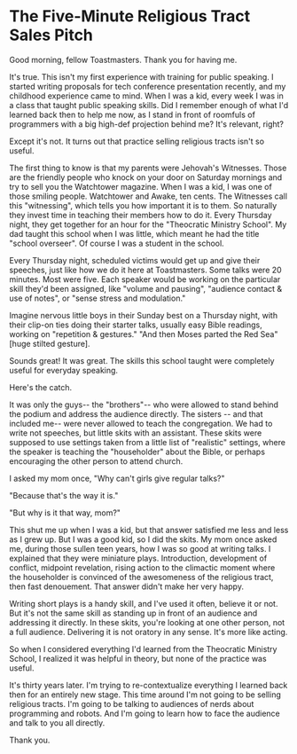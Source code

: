 # The Five-Minute Religious Tract Sales Pitch

Good morning, fellow Toastmasters. Thank you for having me.

It's true. This isn't my first experience with training for public speaking. I started writing proposals for tech conference presentation recently, and my childhood experience came to mind. When I was a kid, every week I was in a class that taught public speaking skills. Did I remember enough of what I'd learned back then to help me now, as I stand in front of roomfuls of programmers with a big high-def projection behind me? It's relevant, right?

Except it's not. It turns out that practice selling religious tracts isn't so useful.

The first thing to know is that my parents were Jehovah's Witnesses. Those are the friendly people who knock on your door on Saturday mornings and try to sell you the Watchtower magazine. When I was a kid, I was one of those smiling people. Watchtower and Awake, ten cents. The Witnesses call this "witnessing", which tells you how important it is to them. So naturally they invest time in teaching their members how to do it. Every Thursday night, they get together for an hour for the "Theocratic Ministry School". My dad taught this school when I was little, which meant he had the title "school overseer". Of course I was a student in the school.

Every Thursday night, scheduled victims would get up and give their speeches, just like how we do it here at Toastmasters. Some talks were 20 minutes. Most were five. Each speaker would be working on the particular skill they'd been assigned, like "volume and pausing", "audience contact & use of notes", or "sense stress and modulation."

Imagine nervous little boys in their Sunday best on a Thursday night, with their clip-on ties doing their starter talks, usually easy Bible readings, working on "repetition & gestures." "And then Moses parted the Red Sea" [huge stilted gesture].

Sounds great! It was great. The skills this school taught were completely useful for everyday speaking. 

Here's the catch.

It was only the guys-- the "brothers"-- who were allowed to stand behind the podium and address the audience directly. The sisters -- and that included me-- were never allowed to teach the congregation. We had to write not speeches, but little skits with an assistant. These skits were supposed to use settings taken from a little list of "realistic" settings, where the speaker is teaching the "householder" about the Bible, or perhaps encouraging the other person to attend church.

I asked my mom once, "Why can't girls give regular talks?"

"Because that's the way it is."

"But why is it that way, mom?"

This shut me up when I was a kid, but that answer satisfied me less and less as I grew up. But I was a good kid, so I did the skits. My mom once asked me, during those sullen teen years, how I was so good at writing talks. I explained that they were miniature plays. Introduction, development of conflict, midpoint revelation, rising action to the climactic moment where the householder is convinced of the awesomeness of the religious tract, then fast denouement. That answer didn't make her very happy.

Writing short plays is a handy skill, and I've used it often, believe it or not. But it's not the same skill as standing up in front of an audience and addressing it directly. In these skits, you're looking at one other person, not a full audience. Delivering it is not oratory in any sense. It's more like acting. 

So when I considered everything I'd learned from the Theocratic Ministry School, I realized it was helpful in theory, but none of the practice was useful.

It's thirty years later. I'm trying to re-contextualize everything I learned back then for an entirely new stage. This time around I'm not going to be selling religious tracts. I'm going to be talking to audiences of nerds about programming and robots. And I'm going to learn how to face the audience and talk to you all directly.

Thank you.
